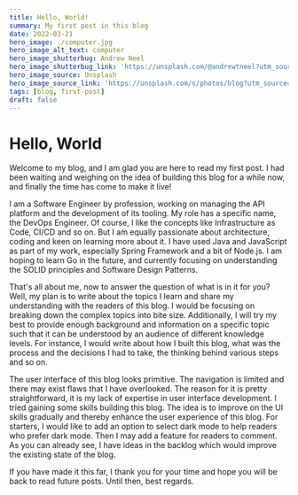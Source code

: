 ```yaml
---
title: Hello, World!
summary: My first post in this blog
date: 2022-03-21
hero_image: ./computer.jpg
hero_image_alt_text: computer
hero_image_shutterbug: Andrew Neel
hero_image_shutterbug_link: 'https://unsplash.com/@andrewtneel?utm_source=unsplash&utm_medium=referral&utm_content=creditCopyText'
hero_image_source: Unsplash
hero_image_source_link: 'https://unsplash.com/s/photos/blog?utm_source=unsplash&utm_medium=referral&utm_content=creditCopyText'
tags: [blog, first-post]
draft: false
---
```


# Hello, World

Welcome to my blog, and I am glad you are here to read my first post.
I had been waiting and weighing on the idea of building this blog for a while now, and finally the time has come to make it live!

I am a Software Engineer by profession, working on managing the API platform and the development of its tooling. My role has a specific name, the DevOps Engineer.
Of course, I like the concepts like Infrastructure as Code, CI/CD and so on. But I am equally passionate about architecture, coding and keen on learning more about it.
I have used Java and JavaScript as part of my work, especially Spring Framework and a bit of Node.js.
I am hoping to learn Go in the future, and currently focusing on understanding the SOLID principles and Software Design Patterns.

That's all about me, now to answer the question of what is in it for you?
Well, my plan is to write about the topics I learn and share my understanding with the readers of this blog.
I would be focusing on breaking down the complex topics into bite size. Additionally, I will try my best to provide enough background and information on a specific topic such that it can be understood by an audience of different knowledge levels.
For instance, I would write about how I built this blog, what was the process and the decisions I had to take, the thinking behind various steps and so on.

The user interface of this blog looks primitive. The navigation is limited and there may exist flaws that I have overlooked.
The reason for it is pretty straightforward, it is my lack of expertise in user interface development. I tried gaining some skills building this blog.
The idea is to improve on the UI skills gradually and thereby enhance the user experience of this blog. For starters, I would like to add an option to select dark mode to help readers who prefer dark mode.
Then I may add a feature for readers to comment. As you can already see, I have ideas in the backlog which would improve the existing state of the blog.

If you have made it this far, I thank you for your time and hope you will be back to read future posts.
Until then, best regards.
